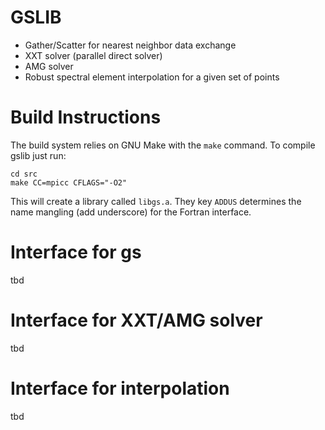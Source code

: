 # GSLIB 

* Gather/Scatter for nearest neighbor data exchange
* XXT solver (parallel direct solver)
* AMG solver 
* Robust spectral element interpolation for a given set of points

# Build Instructions

The build system relies on GNU Make with the `make` command. To compile gslib just run:

```
cd src
make CC=mpicc CFLAGS="-O2"
```

This will create a library called `libgs.a`. They key `ADDUS` determines the name mangling (add underscore) for the Fortran interface. 

# Interface for gs

tbd

# Interface for XXT/AMG solver

tbd

# Interface for interpolation

tbd

